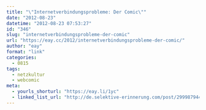 ```yaml
---
title: "\"Internetverbindungsprobleme: Der Comic\""
date: "2012-08-23"
datetime: "2012-08-23 07:53:27"
id: "346"
slug: "internetverbindungsprobleme-der-comic"
url: "https://eay.cc/2012/internetverbindungsprobleme-der-comic/"
author: "eay"
format: "link"
categories:
  - 0815
tags:
  - netzkultur
  - webcomic
meta:
  - yourls_shorturl: "https://eay.li/1yc"
  - linked_list_url: "http://de.selektive-erinnerung.com/post/29998794410/internetverbindungsprobleme-der-comic"
---
```



